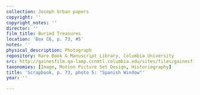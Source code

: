 ```yaml
---
collection: Joseph Urban papers
copyright: ''
copyright_notes: ''
director: ''
film_title: Buried Treasures
location: 'Box C6, p. 73, #5'
notes: ''
physical_description: Photograph
repository: Rare Book & Manuscript Library, Columbia University
src: http://gainesfilm.qa-lamp.ccnmtl.columbia.edu/sites/files/gainesfilm/images/1000102127.jpg
taxonomies: [Image, Motion Picture Set Design, Historiography]
title: 'Scrapbook, p. 73, photo 5: "Spanish Window"'
year: ''

---
```

